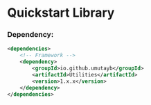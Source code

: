 # Quickstart Library

### Dependency: 

```xml
<dependencies>
    <!-- Framework -->
    <dependency>
        <groupId>io.github.umutayb</groupId>
        <artifactId>Utilities</artifactId>
        <version>1.x.x</version>
    </dependency>
</dependencies>
```
